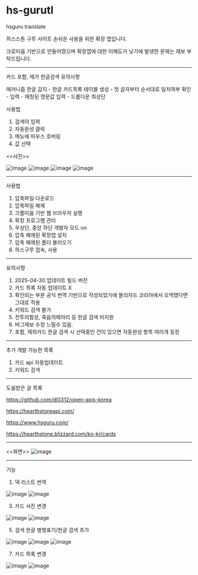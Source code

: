 # hs-gurutl
hsguru translate

하스스톤 구루 사이트 손쉬운 사용을 위한 확장 앱입니다.

크로미움 기반으로 만들어졌으며 확장앱에 대한 이해도가 낮기에 발생한 문제는 제보 부탁드립니다.


------------------------------------


카드 포함, 제거 한글검색 유의사항

매커니즘
한글 감지 - 한글 카드목록 테이블 생성 - 첫 글자부터 순서대로 일치여부 확인 - 입력 - 매칭된 영문값 입력 - 드롭다운 최상단

사용법

1. 검색어 입력
2. 자동완성 클릭
3. 메뉴에 마우스 호버링
4. 값 선택

<<사진>>

![image](https://github.com/user-attachments/assets/954ad444-b98b-4cc7-b8d7-ac6ce4ff4311)
![image](https://github.com/user-attachments/assets/6f4afbd1-e11d-4af7-bd6e-d856e5fb09a7)
![image](https://github.com/user-attachments/assets/ac5649e4-5a05-4d4c-9d44-5cf9e7259179)
![image](https://github.com/user-attachments/assets/55484ad6-2a71-4865-b783-12d159e0a01b)


------------------------------------

사용법

1. 압축파일 다운로드
2. 압축파일 해제
3. 크롬미움 기반 웹 브라우저 실행
5. 확장 프로그램 관리
6. 우상단, 중앙 하단 개발자 모드 on
7. 압축 해제된 확장앱 설치
8. 압축 해제된 폴더 불러오기
9. 하스구루 접속, 사용

------------------------------------

유의사항
1. 2025-04-30 업데이트 빌드 버전
2. 카드 목록 자동 업데이트 X
3. 확인되는 부분 공식 번역 기반으로 작성되었기에 블리자드 코리아에서 오역했다면 그대로 적용
4. 키워드 검색 불가
5. 전투의함성, 죽음의메아리 등 한글 검색 미지원
6. 버그제보 수정 느릴수 있음.
7. 포함, 제외카드 한글 검색 시 선택중인 건이 있으면 자동완성 항목 여러개 등장

------------------------------------

추가 개발 가능한 목록
1. 카드 api 자동업데이트
2. 키워드 검색


------------------------------------

도움받은 글 목록

https://github.com/dl0312/open-apis-korea

https://hearthstoneapi.com/

https://www.hsguru.com/

https://hearthstone.blizzard.com/ko-kr/cards

------------------------------------


<<화면>>
![image](https://github.com/user-attachments/assets/5da80868-c30a-4716-a192-2ab6d8351be2)

------------------------------------


기능

1. 덱 리스트 번역

![image](https://github.com/user-attachments/assets/8f83a477-8bc2-43e8-8b0f-f38b451965e2)
![image](https://github.com/user-attachments/assets/0d0c7388-fb50-4eed-adb1-2a017837ccaa)

3. 카드 사진 변경

![image](https://github.com/user-attachments/assets/7982ed3a-2d51-453f-9da9-32318c09fdbf)
![image](https://github.com/user-attachments/assets/7e7c1c6c-0e8a-4c8d-ac92-fec296dcc148)

5. 검색 한글 병행표기/한글 검색 추가

![image](https://github.com/user-attachments/assets/0294d755-b9ab-4969-bec1-487ed9335964)
![image](https://github.com/user-attachments/assets/68a2fdf2-a9a2-4826-afcc-af99efdfa70e)
![image](https://github.com/user-attachments/assets/5174fdcd-8740-455c-a105-0efc5d8d4f9c)

7. 카드 목록 변경

![image](https://github.com/user-attachments/assets/95cf8fae-2ae4-436b-96c2-69e23688daa1)
![image](https://github.com/user-attachments/assets/c7da91b9-31d2-4f03-811e-0f6f3c6acd48)



